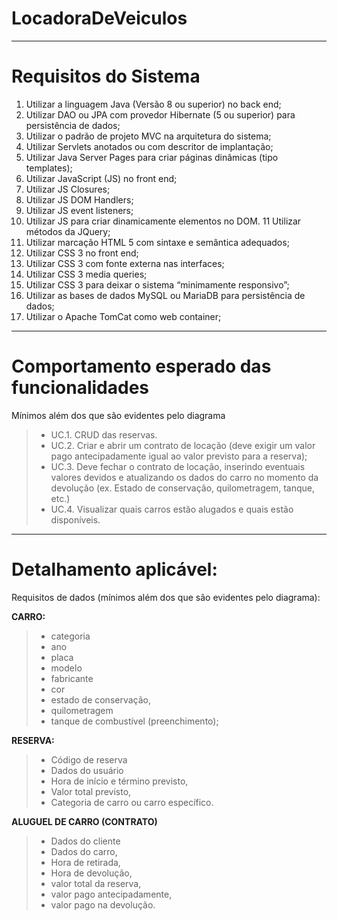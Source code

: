 # LocadoraDeVeiculos

---

# Requisitos do Sistema

1. Utilizar a linguagem Java (Versão 8 ou superior) no back end;
2. Utilizar DAO ou JPA com provedor Hibernate (5 ou superior) para persistência de dados;
3. Utilizar o padrão de projeto MVC na arquitetura do sistema;
4. Utilizar Servlets anotados ou com descritor de implantação;
5. Utilizar Java Server Pages para criar páginas dinâmicas (tipo templates);
6. Utilizar JavaScript (JS) no front end;
7. Utilizar JS Closures;
8. Utilizar JS DOM Handlers;
9. Utilizar JS event listeners;
10. Utilizar JS para criar dinamicamente elementos no DOM.
11 Utilizar métodos da JQuery;
12. Utilizar marcação HTML 5 com sintaxe e semântica adequados;
13. Utilizar CSS 3 no front end;
14. Utilizar CSS 3 com fonte externa nas interfaces;
15. Utilizar CSS 3 media queries;
16. Utilizar CSS 3 para deixar o sistema “minimamente responsivo”;
17. Utilizar as bases de dados MySQL ou MariaDB para persistência de dados;
18. Utilizar o Apache TomCat como web container;

---

# Comportamento esperado das funcionalidades 
Mínimos além dos que são evidentes pelo diagrama

> * UC.1. CRUD das reservas.
> * UC.2. Criar e abrir um contrato de locação (deve exigir um valor pago antecipadamente igual ao valor previsto para a reserva);
> * UC.3. Deve fechar o contrato de locação, inserindo eventuais valores devidos e atualizando os dados do carro no momento da devolução (ex. Estado de conservação, quilometragem, tanque, etc.)
> * UC.4. Visualizar quais carros estão alugados e quais estão disponíveis.

---

# Detalhamento aplicável:

Requisitos de dados (mínimos além dos que são evidentes pelo diagrama):

**CARRO:** 
> * categoria 
> * ano 
> * placa
> * modelo
> * fabricante
> * cor
> * estado de conservação, 
> * quilometragem
> * tanque de combustível (preenchimento);

**RESERVA:** 
> * Código de reserva
> * Dados do usuário
> * Hora de início e término previsto, 
> * Valor total previsto, 
> * Categoria de carro ou carro específico.

**ALUGUEL DE CARRO (CONTRATO)** 
> * Dados do cliente
> * Dados do carro, 
> * Hora de retirada, 
> * Hora de devolução, 
> * valor total da reserva, 
> * valor pago antecipadamente, 
> * valor pago na devolução.
